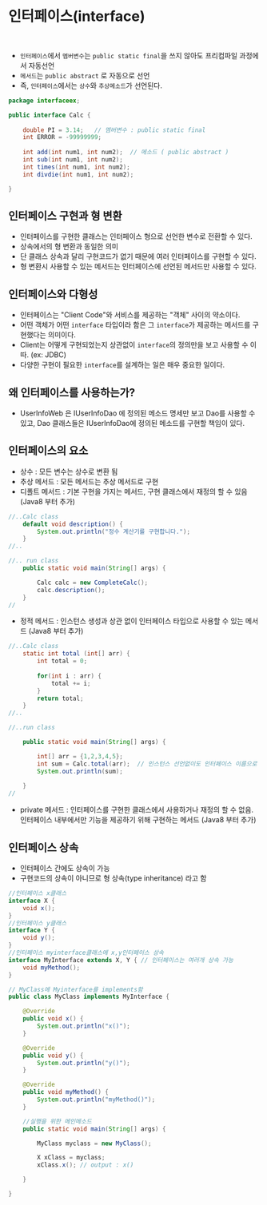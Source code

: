 # 인터페이스(interface)
<br>

 - `인터페이스`에서 `멤버변수`는 `public static final`을 쓰지 않아도 프리컴파일 과정에서 자동선언
 - `메서드`는 `public abstract` 로 자동으로 선언 
 - 즉, `인터페이스`에서는 `상수`와 `추상메소드`가 선언된다. 

```java
package interfaceex;

public interface Calc {
	
	double PI = 3.14;   // 멤버변수 : public static final
	int ERROR = -99999999;
		
	int add(int num1, int num2);  // 메소드 ( public abstract )
	int sub(int num1, int num2);
	int times(int num1, int num2);
	int divdie(int num1, int num2);

}
```


## 인터페이스 구현과 형 변환
- 인터페이스를 구현한 클래스는 인터페이스 형으로 선언한 변수로 전환할 수 있다.
- 상속에서의 형 변환과 동일한 의미
- 단 클래스 상속과 달리 구현코드가 없기 때문에 여러 인터페이스를 구현할 수 있다.
- 형 변환시 사용할 수 있는 메서드는 인터페이스에 선언된 메서드만 사용할 수 있다.
  

## 인터페이스와 다형성
- 인터페이스는 "Client Code"와 서비스를 제공하는 "객체" 사이의 약소이다.
- 어떤 객체가 어떤 `interface` 타입이라 함은 그 `interface`가 제공하는 메서드를 구현했다는 의미이다.
- Client는 어떻게 구현되었는지 상관없이 `interface`의 정의만을 보고 사용할 수 이따. (ex: JDBC)
- 다양한 구현이 필요한 `interface`를 설계하는 일은 매우 중요한 일이다.


## 왜 인터페이스를 사용하는가?

- UserInfoWeb 은 IUserInfoDao 에 정의된 메소드 명세만 보고 Dao를 사용할 수 있고, Dao 클래스들은 IUserInfoDao에 정의된 메소드를 구현할 책임이 있다.


## 인터페이스의 요소
- 상수 : 모든 변수는 상수로 변환 됨
- 추상 메서드 : 모든 메서드는 추상 메서드로 구현
- 디폴트 메서드 : 기본 구현을 가지는 메서드, 구현 클래스에서 재정의 할 수 있음 (Java8 부터 추가)
```java
//..Calc class
	default void description() {
		System.out.println("정수 계산기를 구현합니다.");
	}
//..

//.. run class
	public static void main(String[] args) {

		Calc calc = new CompleteCalc();
		calc.description();
    }
//
```

- 정적 메서드 : 인스턴스 생성과 상관 없이 인터페이스 타입으로 사용할 수 있는 메서드 (Java8 부터 추가)

```java
//..Calc class
	static int total (int[] arr) {
		int total = 0;
		
		for(int i : arr) {
			total += i;
		}
		return total;
	}
//..

//..run class

	public static void main(String[] args) {

		int[] arr = {1,2,3,4,5};
		int sum = Calc.total(arr);  // 인스턴스 선언없이도 인터페이스 이름으로 사용
		System.out.println(sum);
		
	}
//
```

- private 메서드 : 인터페이스를 구현한 클래스에서 사용하거나 재정의 할 수 없음. 인터페이스 내부에서만 기능을 제공하기 위해 구현하는 메서드 (Java8 부터 추가)



## 인터페이스 상속
- 인터페이스 간에도 상속이 가능
- 구현코드의 상속이 아니므로 형 상속(type inheritance) 라고 함

```java
//인터페이스 x클래스
interface X {
	void x();
}
//인터페이스 y클래스
interface Y {
	void y();
}
//인터페이스 myinterface클래스에 x,y인터페이스 상속
interface MyInterface extends X, Y { // 인터페이스는 여러개 상속 가능
	void myMethod();
}

// MyClass에 Myinterface를 implements함
public class MyClass implements MyInterface {

	@Override
	public void x() {
		System.out.println("x()");
	}

	@Override
	public void y() {
		System.out.println("y()");
	}

	@Override
	public void myMethod() {
		System.out.println("myMethod()");
	}

    //실행을 위한 메인메소드
	public static void main(String[] args) {

		MyClass myclass = new MyClass();

		X xClass = myclass;
		xClass.x(); // output : x()

	}

}

```